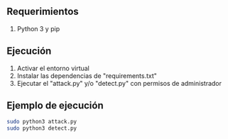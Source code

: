 ## Requerimientos

1. Python 3 y pip

## Ejecución
1. Activar el entorno virtual
2. Instalar las dependencias de "requirements.txt"
3. Ejecutar el "attack.py" y/o "detect.py" con permisos de administrador 

## Ejemplo de ejecución
```bash
sudo python3 attack.py
sudo python3 detect.py
```
